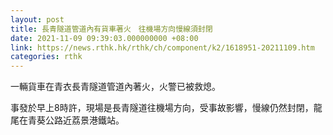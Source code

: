 ```yaml
---
layout: post
title: 長青隧道管道內有貨車著火　往機場方向慢線須封閉
date: 2021-11-09 09:39:03.000000000 +08:00
link: https://news.rthk.hk/rthk/ch/component/k2/1618951-20211109.htm
categories: rthk
---
```


一輛貨車在青衣長青隧道管道內著火，火警已被救熄。

事發於早上8時許，現場是長青隧道往機場方向，受事故影響，慢線仍然封閉，龍尾在青葵公路近荔景港鐵站。
